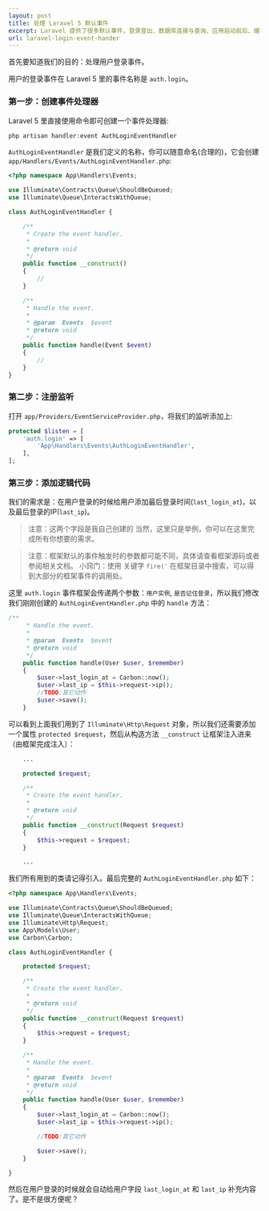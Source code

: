 ```yaml
---
layout: post
title: 处理 Laravel 5 默认事件
excerpt: Laravel 提供了很多默认事件，登录登出、数据库连接与查询、应用启动前后、缓存等等很多默认事件，本篇以用户登录事件来演示如何处理 Larvel 5 的默认事件。
url: laravel-login-event-hander
---
```


首先要知道我们的目的：处理用户登录事件。

用户的登录事件在 Laravel 5 里的事件名称是 `auth.login`。

### 第一步：创建事件处理器

Laravel 5 里直接使用命令即可创建一个事件处理器:

```php
php artisan handler:event AuthLoginEventHandler
```

`AuthLoginEventHandler` 是我们定义的名称，你可以随意命名(合理的)，它会创建 `app/Handlers/Events/AuthLoginEventHandler.php`:

```php
<?php namespace App\Handlers\Events;

use Illuminate\Contracts\Queue\ShouldBeQueued;
use Illuminate\Queue\InteractsWithQueue;

class AuthLoginEventHandler {

    /**
     * Create the event handler.
     *
     * @return void
     */
    public function __construct()
    {
        //
    }

    /**
     * Handle the event.
     *
     * @param  Events  $event
     * @return void
     */
    public function handle(Event $event)
    {
        //
    }
}
```

### 第二步：注册监听

打开 `app/Providers/EventServiceProvider.php`，将我们的监听添加上:

```php
protected $listen = [
    'auth.login' => [
        'App\Handlers\Events\AuthLoginEventHandler',
    ],
];
```

### 第三步：添加逻辑代码

我们的需求是：在用户登录的时候给用户添加最后登录时间(`last_login_at`)，以及最后登录的IP(`last_ip`)。
> 注意：这两个字段是我自己创建的
当然，这里只是举例，你可以在这里完成所有你想要的需求。

> 注意：框架默认的事件触发时的参数都可能不同，具体请查看框架源码或者参阅相关文档。
> 小窍门：使用 关键字 `fire('` 在框架目录中搜索，可以得到大部分的框架事件的调用处。

这里 `auth.login` 事件框架会传递两个参数：`用户实例`, `是否记住登录`，所以我们修改我们刚刚创建的 `AuthLoginEventHandler.php` 中的 `handle` 方法：

```php
/**
     * Handle the event.
     *
     * @param  Events  $event
     * @return void
     */
    public function handle(User $user, $remember)
    {
        $user->last_login_at = Carbon::now();
        $user->last_ip = $this->request->ip();
        //TODO:其它动作
        $user->save();
    }
```

可以看到上面我们用到了 `Illuminate\Http\Request` 对象，所以我们还需要添加一个属性 `protected $request`，然后从构造方法 `__construct` 让框架注入进来（由框架完成注入）：

```php
    ...

    protected $request;

    /**
     * Create the event handler.
     *
     * @return void
     */
    public function __construct(Request $request)
    {
        $this->request = $request;
    }

    ...
```

我们所有用到的类请记得引入。最后完整的 `AuthLoginEventHandler.php` 如下：

```php
<?php namespace App\Handlers\Events;

use Illuminate\Contracts\Queue\ShouldBeQueued;
use Illuminate\Queue\InteractsWithQueue;
use Illuminate\Http\Request;
use App\Models\User;
use Carbon\Carbon;

class AuthLoginEventHandler {

    protected $request;

    /**
     * Create the event handler.
     *
     * @return void
     */
    public function __construct(Request $request)
    {
        $this->request = $request;
    }

    /**
     * Handle the event.
     *
     * @param  Events  $event
     * @return void
     */
    public function handle(User $user, $remember)
    {
        $user->last_login_at = Carbon::now();
        $user->last_ip = $this->request->ip();

        //TODO:其它动作

        $user->save();
    }

}
```

然后在用户登录的时候就会自动给用户字段 `last_login_at` 和 `last_ip` 补充内容了。是不是很方便呢？